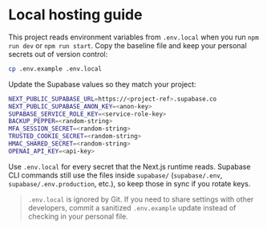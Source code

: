 # Local hosting guide

This project reads environment variables from `.env.local` when you run `npm run dev` or `npm run start`. Copy the baseline file and keep your personal secrets out of version control:

```bash
cp .env.example .env.local
```

Update the Supabase values so they match your project:

```bash
NEXT_PUBLIC_SUPABASE_URL=https://<project-ref>.supabase.co
NEXT_PUBLIC_SUPABASE_ANON_KEY=<anon-key>
SUPABASE_SERVICE_ROLE_KEY=<service-role-key>
BACKUP_PEPPER=<random-string>
MFA_SESSION_SECRET=<random-string>
TRUSTED_COOKIE_SECRET=<random-string>
HMAC_SHARED_SECRET=<random-string>
OPENAI_API_KEY=<api-key>
```

Use `.env.local` for every secret that the Next.js runtime reads. Supabase CLI commands still use the files inside `supabase/` (`supabase/.env`, `supabase/.env.production`, etc.), so keep those in sync if you rotate keys.

> `.env.local` is ignored by Git. If you need to share settings with other developers, commit a sanitized `.env.example` update instead of checking in your personal file.
